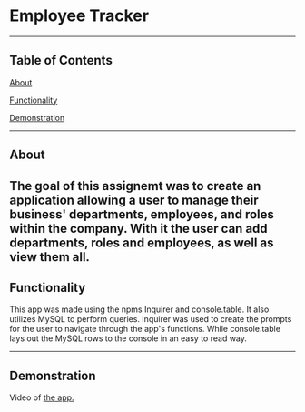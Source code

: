 # Employee Tracker
---
## Table of Contents

[About](#about)

[Functionality](#functionality)

[Demonstration](#demonstration)

---

## About
 The goal of this assignemt was to create an application allowing a user to manage their business' departments, employees, and roles within the company.  With it the user can add departments, roles and employees, as well as view them all. 
---
## Functionality

This app was made using the npms Inquirer and console.table.  It also utilizes MySQL to perform queries.  Inquirer was used to create the prompts for the user to navigate through the app's functions.  While console.table lays out the MySQL rows to the console in an easy to read way. 

--- 
## Demonstration

Video of [the app.](urlhere)
